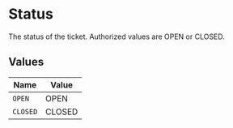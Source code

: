 # Status

The status of the ticket. Authorized values are OPEN or CLOSED.


## Values

| Name     | Value    |
| -------- | -------- |
| `OPEN`   | OPEN     |
| `CLOSED` | CLOSED   |